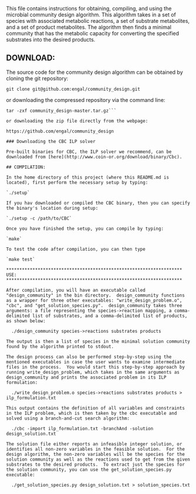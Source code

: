 This file contains instructions for obtaining, compiling, and using the microbial community design algorithm.  This algorithm takes in a set of species with associated metabolic reactions, a set of substrate metabolites, and a set of product metabolites.  The algorithm then finds a minimal community that has the metabolic capacity for converting the specified substrates into the desired products.

## DOWNLOAD:

The source code for the community design algorithm can be obtained by cloning the git repository:

`git clone git@github.com:engal/community_design.git`

or downloading the compressed repository via the command line:

```wget https://github.com/engal/community_design/archive/master.tar.gz
tar -zxf community_design-master.tar.gz```

or downloading the zip file directly from the webpage:

https://github.com/engal/community_design

### Downloading the CBC ILP solver

Pre-built binaries for CBC, the ILP solver we recommend, can be downloaded from [here](http://www.coin-or.org/download/binary/Cbc).

## COMPILATION:

In the home directory of this project (where this README.md is located), first perform the necessary setup by typing:

`./setup`

If you hav downloaded or compiled the CBC binary, then you can specify the binary's location during setup:

`./setup -c /path/to/CBC`

Once you have finished the setup, you can compile by typing:

`make`

To test the code after compilation, you can then type

`make test`

*******************************************************************
USE:
*******************************************************************

After compilation, you will have an executable called "design_community" in the bin directory.  design_community functions as a wrapper for three other executables: "write_design_problem.o", "cbc", and "get_solution_species.py".  design_community takes three arguments: a file representing the species->reaction mapping, a comma-delimited list of substrates, and a comma-delimited list of products, as shown below:

  ./design_community species->reactions substrates products

The output is then a list of species in the minimal solution community found by the algorithm printed to stdout.

The design process can also be performed step-by-step using the mentioned executables in case the user wants to examine intermediate files in the process.  You would start this step-by-step approach by running write_design_problem, which takes in the same arguments as design_community and prints the associated problem in its ILP formulation:

  ./write_design_problem.o species->reactions substrates products > ilp_formulation.txt

This output contains the definition of all variables and constraints in the ILP problem, which is then taken by the cbc executable and solved using a branch-and-cut search algorithm:

  ./cbc -import ilp_formulation.txt -branchAnd -solution design_solution.txt

The solution file either reports an infeasible integer solution, or identifies all non-zero variables in the feasible solution.  For the design algorithm, the non-zero variables will be the species for the solution community as well as the reactions used to get from the given substrates to the desired products.  To extract just the species for the solution community, you can use the get_solution_species.py executable:

  ./get_solution_species.py design_solution.txt > solution_species.txt